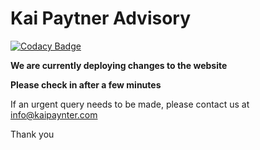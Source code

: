 # Kai Paytner Advisory

[![Codacy Badge](https://api.codacy.com/project/badge/Grade/27ff18ca097f450986bdd5d4d1db1f12)](https://app.codacy.com/gh/kaipaynter/kaipaynter.github.io?utm_source=github.com&utm_medium=referral&utm_content=kaipaynter/kaipaynter.github.io&utm_campaign=Badge_Grade_Settings)

**We are currently deploying changes to the website**

**Please check in after a few minutes**

If an urgent query needs to be made, please contact us at info@kaipaynter.com

Thank you
